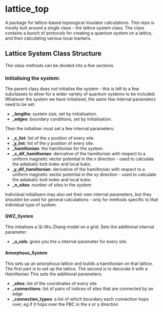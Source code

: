 # **lattice_top**
A package for lattice-based topological insulator calculations. This repo is mostly bult around a single class - the lattice system class. The class contains a bunch of protocols for creating a quantum system on a lattice, and then calculating various local markers.


## **Lattice System Class Structure**
The class methods can be divided into a few sections.

### Initialising the system:

The parent class does not initialise the system - this is left to a few subclasses to allow for a wider variety of quantum systems to be included. Whatever the system we have initialised, the same few internal parameters need to be set:

 - **_lengths**: system size, set by initialisation.
 - **_edges**: boundary conditions, set by initialisation.

Then the initialiser must set a few internal parameters:
 - **_x_list**: list of the x position of every site.
 - **_y_list**: list of the y position of every site.
 - **_hamiltonian**: the hamiltonian for the system.
 - **_x_dif_hamiltonian**: derivative of the hamiltonian with respect to a uniform magnetic vector potential in the x direction - used to calculate the adiabatic bott index and local kubo.
 - **_y_dif_hamiltonian**: derivative of the hamiltonian with respect to a uniform magnetic vector potential in the xy direction - used to calculate the adiabatic bott index and local kubo.
 - **_n_sites**: number of sites in the system

Individual initialisers may also set their own internal parameters, but they shouldnt be used for general calculations - only for methods specific to that individual type of system.

#### QWZ_System
This initialises a Qi-Wu-Zhang model on a grid. Sets the additional internal parameter:
- **_u_vals**: gives you the u internal parameter for every site.

#### Amorphous_System
This sets up an amorphous lattice and builds a hamiltonian on that lattice. The first part is to set up the lattice. The second is to decorate it with a Hamiltonian
This sets the additional parameters:
- **_sites**: list of the coordinates of every site
- **_connections**: list of pairs of indices of sites that are connected by an edge
- **_connection_types**: a list of which boundary each connection hops over, eg if it hops over the PBC in the x or y direction
